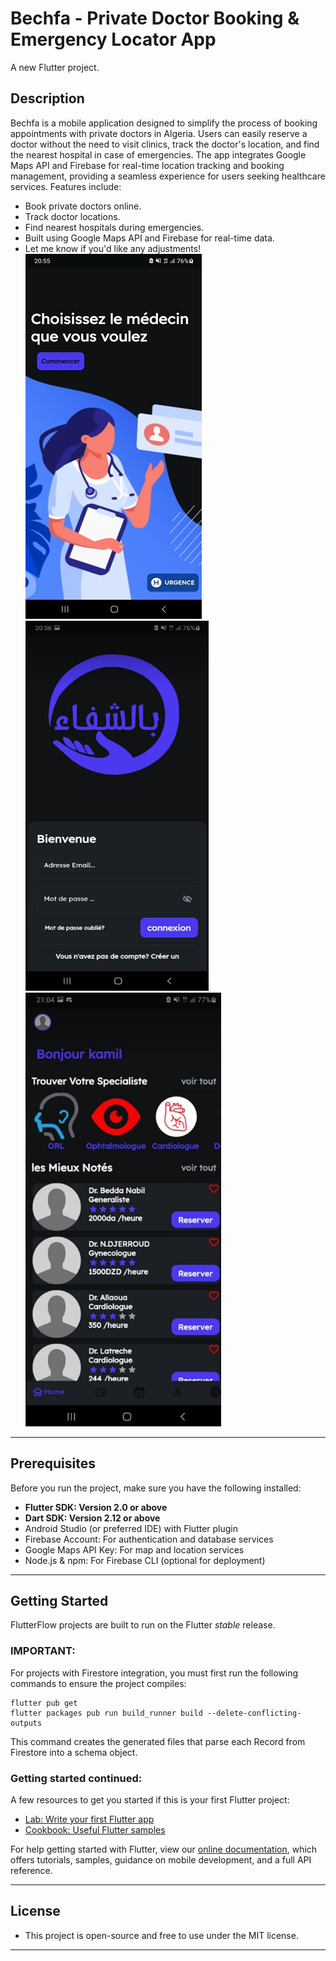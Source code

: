 # Bechfa - Private Doctor Booking & Emergency Locator App
A new Flutter project.

## Description


Bechfa is a mobile application designed to simplify the process of booking appointments with private doctors in Algeria. Users can easily reserve a doctor without the need to visit clinics, track the doctor's location, and find the nearest hospital in case of emergencies. The app integrates Google Maps API and Firebase for real-time location tracking and booking management, providing a seamless experience for users seeking healthcare services.
Features include:
- Book private doctors online.
- Track doctor locations.
- Find nearest hospitals during emergencies.
- Built using Google Maps API and Firebase for real-time data.
- Let me know if you'd like any adjustments!
![Screenshot of App](image_1.jpg)
![Screenshot of App](image_2.jpg)
![Screenshot of App](image_3.jpg)

---

## Prerequisites
Before you run the project, make sure you have the following installed:
- **Flutter SDK: Version 2.0 or above**
- **Dart SDK: Version 2.12 or above**
- Android Studio (or preferred IDE) with Flutter plugin
- Firebase Account: For authentication and database services
- Google Maps API Key: For map and location services
- Node.js & npm: For Firebase CLI (optional for deployment)

---
## Getting Started

FlutterFlow projects are built to run on the Flutter _stable_ release.

### IMPORTANT:

For projects with Firestore integration, you must first run the following commands to ensure the project compiles:

```
flutter pub get
flutter packages pub run build_runner build --delete-conflicting-outputs
```

This command creates the generated files that parse each Record from Firestore into a schema object.

### Getting started continued:

A few resources to get you started if this is your first Flutter project:

- [Lab: Write your first Flutter app](https://flutter.dev/docs/get-started/codelab)
- [Cookbook: Useful Flutter samples](https://flutter.dev/docs/cookbook)

For help getting started with Flutter, view our
[online documentation](https://flutter.dev/docs), which offers tutorials,
samples, guidance on mobile development, and a full API reference.

---

## License
 - This project is open-source and free to use under the MIT license.
---
